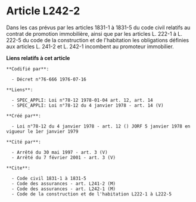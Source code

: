 # Article L242-2

Dans les cas prévus par les articles 1831-1 à 1831-5 du code civil relatifs au contrat de promotion immobilière, ainsi que
par les articles L. 222-1 à L. 222-5 du code de la construction et de l'habitation les obligations définies aux articles L.
241-2 et L. 242-1 incombent au promoteur immobilier.

**Liens relatifs à cet article**

	**Codifié par**:

	  - Décret n°76-666 1976-07-16

	**Liens**:

	  - SPEC_APPLI: Loi n°78-12 1978-01-04 art. 12, art. 14
	  - SPEC_APPLI: Loi n°78-12 du 4 janvier 1978 - art. 14 (V)

	**Créé par**:

	  - Loi n°78-12 du 4 janvier 1978 - art. 12 () JORF 5 janvier 1978 en vigueur le 1er janvier 1979

	**Cité par**:

	  - Arrêté du 30 mai 1997 - art. 3 (V)
	  - Arrêté du 7 février 2001 - art. 3 (V)

	**Cite**:

	  - Code civil 1831-1 à 1831-5
	  - Code des assurances - art. L241-2 (M)
	  - Code des assurances - art. L242-1 (M)
	  - Code de la construction et de l'habitation L222-1 à L222-5
